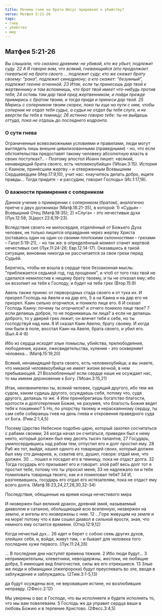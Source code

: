 ```yaml
---
title: Почему гнев на брата Иисус прировнял к убийству?
verse: Матфея 5:21-26
tags: 
- гнев
- убийство
- мир
---
```


## Матфея 5:21-26

*Вы слышали, что сказано древним: не убивай, кто же убьет, подлежит суду. 22 А Я говорю вам, что всякий, гневающийся (кто продолжает гневаться) на брата своего … подлежит суду; кто же скажет брату своему: "рака", подлежит синедриону; а кто скажет: "безумный", подлежит геенне огненной. 23 Итак, если ты принесешь дар твой к жертвеннику и там вспомнишь, что брат твой имеет что-нибудь против тебя, 24 оставь там дар твой пред жертвенником, и пойди прежде примирись с братом твоим, и тогда приди и принеси дар твой.
25 Мирись с соперником твоим скорее, пока ты еще на пути с ним, чтобы соперник не отдал тебя судье, а судья не отдал бы тебя слуге, и не ввергли бы тебя в темницу; 26 истинно говорю тебе: ты не выйдешь оттуда, пока не отдашь до последнего кодранта.*

### О сути гнева

Ограниченные всевозможными условиями и правилами, люди могут выглядеть лишь внешне цивилизованными (праведными) - но, что если обстоятельства предоставят такому человеку абсолютную власть в своих поступках?.. - Поэтому апостол Иоанн пишет: «всякий, ненавидящий брата своего, есть человекоубийца» (1Иоан.3:15). История с Каином, принёсшим жертву – и отверженным Всевышним Сердцеведцем (Иер.17:9,10), учит нас: «научитесь делать добро, ищите правды… Тогда придите - и рассудим, говорит Господь» (Ис.1:17,18). 

### О важности примирения с соперником

Данное учение о примирении с соперником (братом), аналогично притче о двух должниках (Матф.18:21-35), в которой: 1) «Судья» - Всевышний Отец (Матф.18:35); 2) «Слуга» - это нечестивые духи (Лук.12:58; 3Царст.22:8,19-23). 

Вследствие своего не милосердия, отделённый от Божьего Духа человек, не только лишится оправдания через жертву Христа (оставаясь один на один со своими плотскими склонностями - грехами – Галат.5:19-21), - но так же: в определённый момент станет жертвой нечестивых сил (Лук.11:24-26; Евр.12:14-17). Оказавшись в такой ситуации, виновник никогда не рассчитается за свои грехи перед Судьёй. 

Берегись, чтобы не вошла в сердце твое беззаконная мысль: "приближается седьмой год, год прощения", и чтоб от того глаз твой не сделался немилостив к нищему брату твоему, и ты не отказал ему; ибо он возопиет на тебя к Господу, и будет на тебе грех (Втор.15:9)

Авель также принес от первородных стада своего и от тука их. И призрел Господь на Авеля и на дар его, 5 а на Каина и на дар его не призрел. Каин сильно огорчился, и поникло лице его. 6 И сказал Господь Каину: почему ты огорчился? и отчего поникло лице твое? 7 если делаешь доброе, то не поднимаешь ли лица? а если не делаешь доброго, то у дверей грех лежит; он влечет тебя к себе, но ты господствуй над ним. 8 И сказал Каин Авелю, брату своему. И когда они были в поле, восстал Каин на Авеля, брата своего, и убил его. (Быт.4:4-8)

Ибо из сердца исходят злые помыслы, убийства, прелюбодеяния, любодеяния, кражи, лжесвидетельства, хуления - это оскверняет человека… (Матф.15:19,20)

Всякий, ненавидящий брата своего, есть человекоубийца; а вы знаете, что никакой человекоубийца не имеет жизни вечной, в нем пребывающей. 21 Возлюбленные! если сердце наше не осуждает нас, то мы имеем дерзновение к Богу. (1Иоан.3:15,21)

Итак, неизвинителен ты, всякий человек, судящий другого, ибо тем же судом, каким судишь другого, осуждаешь себя, потому что, судя другого, делаешь то же. 4 Или пренебрегаешь богатство благости, кротости и долготерпения Божия, не разумея, что благость Божия ведет тебя к покаянию? 5 Но, по упорству твоему и нераскаянному сердцу, ты сам себе собираешь гнев на день гнева и откровения праведного суда от Бога. (Рим.2:1,4,5)

Посему Царство Небесное подобно царю, который захотел сосчитаться с рабами своими; 24 когда начал он считаться, приведен был к нему некто, который должен был ему десять тысяч талантов; 27 Государь, умилосердившись над рабом тем, отпустил его и долг простил ему. 28 Раб же тот, выйдя, нашел одного из товарищей своих, который должен был ему сто динариев, и, схватив его, душил, говоря: отдай мне, что должен. 30 … пошел и посадил его в темницу, пока не отдаст долга. 32 Тогда государь его призывает его и говорит: злой раб! весь долг тот я простил тебе, потому что ты упросил меня; 33 не надлежало ли и тебе помиловать товарища твоего, как и я помиловал тебя? 34 И, разгневавшись, государь его отдал его истязателям, пока не отдаст ему всего долга. (Матф.18:23,24,27,28,30,32-34)

Последствия, обещанные на время конца нечестивого мира

И низвержен был великий дракон, древний змий, называемый диаволом и сатаною, обольщающий всю вселенную, низвержен на землю, и ангелы его низвержены с ним. 12 …Горе живущим на земле и на море! потому что к вам сошел диавол в сильной ярости, зная, что немного ему остается времени. (Откр.12:9,12)

Когда нечистый дух… 26 идет и берет с собою семь других духов, злейших себя, и, войдя, живут там, - и бывает для человека того последнее хуже первого. (Лук.11:24,26)

… В последние дни наступят времена тяжкие. 2 Ибо люди будут… 3 непримирительны, клеветники, невоздержны, жестоки, не любящие добра, 5 имеющие вид благочестия, силы же его отрекшиеся. 13 Злые же люди и обманщики (лжепророки) будут преуспевать во зле, вводя в заблуждение и заблуждаясь. (2Тим.3:1-5,13)

да будут осуждены все, не веровавшие истине, но возлюбившие неправду. (2Фесс.2:12)

Мы уверены о вас в Господе, что вы исполняете и будете исполнять то, что мы вам повелеваем. 5 Господь же да управит сердца ваши в любовь Божию и в терпение Христово. (2Фесс.3:4,5)